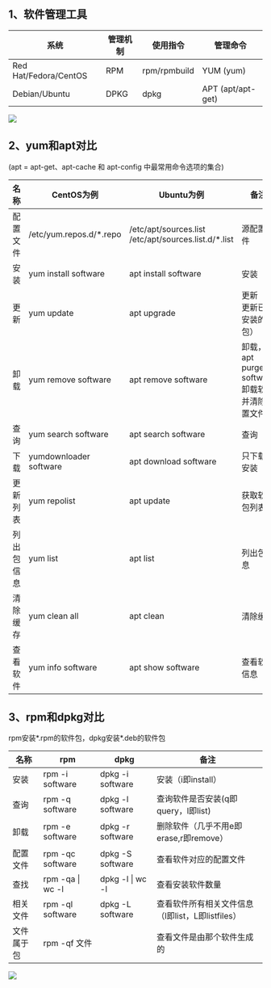 <a name="m5yEm"></a>
## 1、软件管理工具
| **系统** | **管理机制** | **使用指令** | **管理命令** |
| --- | --- | --- | --- |
| Red Hat/Fedora/CentOS | RPM | rpm/rpmbuild | YUM (yum) |
| Debian/Ubuntu | DPKG | dpkg | APT (apt/apt-get) |

![](https://cdn.nlark.com/yuque/0/2023/jpeg/396745/1699406622389-58f6a45c-2c21-4d32-ab49-453b086bfcc1.jpeg#averageHue=%2396c494&clientId=u803d7149-d6e3-4&from=paste&id=u6f5be249&originHeight=436&originWidth=1024&originalType=url&ratio=2.5&rotation=0&showTitle=false&status=done&style=none&taskId=u6b431996-12f3-4419-8644-fb327be9c8f&title=)
<a name="n4lz1"></a>
## 2、yum和apt对比
(apt = apt-get、apt-cache 和 apt-config 中最常用命令选项的集合)

| **名称** | **CentOS为例** | **Ubuntu为例** | **备注** |
| --- | --- | --- | --- |
| 配置文件 | /etc/yum.repos.d/*.repo | /etc/apt/sources.list<br />/etc/apt/sources.list.d/*.list | 源配置文件 |
| 安装 | yum install software | apt install software | 安装 |
| 更新 | yum update | apt upgrade | 更新（ 更新已经安装的包） |
| 卸载 | yum remove software | apt remove software | 卸载，apt purge software 卸载软件并清除配置文件 |
| 查询 | yum search software | apt search software | 查询 |
| 下载 | yumdownloader software | apt download software | 只下载不安装 |
| 更新列表 | yum repolist | apt update | 获取软件包列表 |
| 列出包信息 | yum list | apt list | 列出包信息 |
| 清除缓存 | yum clean all | apt clean | 清除缓存 |
| 查看软件 | yum info software | apt show software | 查看软件信息 |

<a name="UWTu5"></a>
## 3、rpm和dpkg对比
rpm安装*.rpm的软件包，dpkg安装*.deb的软件包

| **名称** | **rpm** | **dpkg** | **备注** |
| --- | --- | --- | --- |
| 安装 | rpm -i software | dpkg -i software | 安装（i即install） |
| 查询 | rpm -q software | dpkg -l software | 查询软件是否安装(q即query，l即list) |
| 卸载 | rpm -e software | dpkg -r software | 删除软件（几乎不用e即erase,r即remove） |
| 配置文件 | rpm -qc software | dpkg -S software | 查看软件对应的配置文件 |
| 查找 | rpm -qa &#124; wc -l | dpkg -l &#124; wc -l | 查看安装软件数量 |
| 相关文件 | rpm -ql software | dpkg -L software | 查看软件所有相关文件信息（l即list，L即listfiles） |
| 文件属于包 | rpm -qf 文件 | <br /> | 查看文件是由那个软件生成的 |

![](https://cdn.nlark.com/yuque/0/2023/png/396745/1699406686486-7de02d71-9302-420e-b45d-84e87ee6daa5.png#averageHue=%23f4ece8&clientId=u803d7149-d6e3-4&from=paste&id=u6046e451&originHeight=540&originWidth=1080&originalType=url&ratio=2.5&rotation=0&showTitle=false&status=done&style=none&taskId=ub1d498f1-a053-4f06-9893-abc4a647f7b&title=)
